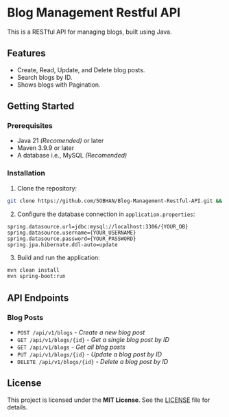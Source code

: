 # Blog Management Restful API

This is a RESTful API for managing blogs, built using Java.

## Features

- Create, Read, Update, and Delete blog posts.
- Search blogs by ID.
- Shows blogs with Pagination.

## Getting Started

### Prerequisites

- Java 21 _(Recomended)_ or later
- Maven 3.9.9 or later
- A database i.e., MySQL _(Recomended)_

### Installation

1. Clone the repository:

```sh
git clone https://github.com/5OBHAN/Blog-Management-Restful-API.git && cd Blog-Management-Restful-API
```

2. Configure the database connection in `application.properties`:
```properties
spring.datasource.url=jdbc:mysql://localhost:3306/{YOUR_DB}
spring.datasource.username={YOUR_USERNAME}
spring.datasource.password={YOUR_PASSWORD}
spring.jpa.hibernate.ddl-auto=update
```

3. Build and run the application:
```sh
mvn clean install
mvn spring-boot:run
```

## API Endpoints

### Blog Posts
- `POST /api/v1/blogs` - _Create a new blog post_
- `GET /api/v1/blogs/{id}` - _Get a single blog post by ID_
- `GET /api/v1/blogs` - _Get all blog posts_
- `PUT /api/v1/blogs/{id}` - _Update a blog post by ID_
- `DELETE /api/v1/blogs/{id}` - _Delete a blog post by ID_

## License
This project is licensed under the **MIT License**. See the [LICENSE](LICENSE) file for details.
